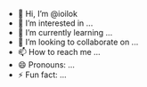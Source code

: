 - 👋 Hi, I’m @ioilok
- 👀 I’m interested in ...
- 🌱 I’m currently learning ...
- 💞️ I’m looking to collaborate on ...
- 📫 How to reach me ...
- 😄 Pronouns: ...
- ⚡ Fun fact: ...

<!---
ioilok/ioilok is a ✨ special ✨ repository because its `README.md` (this file) appears on your GitHub profile.
You can click the Preview link to take a look at your changes.
--->
